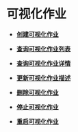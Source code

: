# 可视化作业<a name="modelarts_03_0063"></a>

-   **[创建可视化作业](创建可视化作业.md)**  

-   **[查询可视化作业列表](查询可视化作业列表.md)**  

-   **[查询可视化作业详情](查询可视化作业详情.md)**  

-   **[更新可视化作业描述](更新可视化作业描述.md)**  

-   **[删除可视化作业](删除可视化作业.md)**  

-   **[停止可视化作业](停止可视化作业.md)**  

-   **[重启可视化作业](重启可视化作业.md)**  



